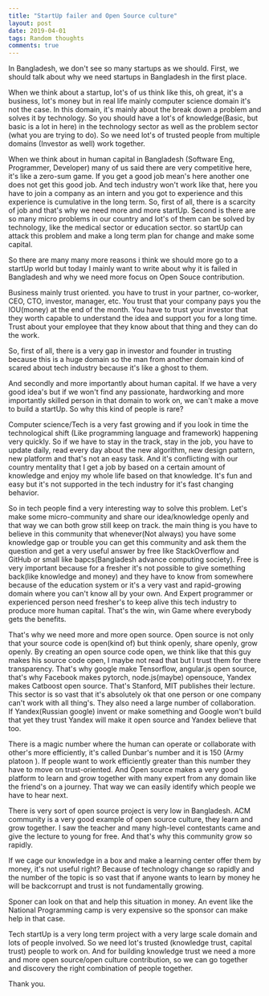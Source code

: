 ```yaml
---
title: "StartUp failer and Open Source culture"
layout: post
date: 2019-04-01
tags: Random thoughts
comments: true
---
```




In Bangladesh, we don't see so many startups as we should. First, we should talk about why we need startups in Bangladesh in the first place.

When we think about a startup, lot's of us think like this, oh great, it's a business, lot's money but in real life mainly computer science domain it's not the case. In this domain, it's mainly about the break down a problem and solves it by technology. So you should have a lot's of knowledge(Basic, but basic is a lot in here) in the technology sector as well as the problem sector (what you are trying to do). So we need lot's of trusted people from multiple domains (Investor as well) work together. 

When we think about in human capital in Bangladesh (Software Eng, Programmer, Developer) many of us said there are very competitive here, it's like a zero-sum game. If you get a good job mean's here another one does not get this good job. And tech industry won't work like that, here you have to join a company as an intern and you got to experience and this experience is cumulative in the long term. So, first of all, there is a scarcity of job and that's why we need more and more startUp. Second is there are so many micro problems in our country and lot's of them can be solved by technology, like the medical sector or education sector. so startUp can attack this problem and make a long term plan for change and make some capital.  

So there are many many more reasons i think we should more go to a startUp world but today I mainly want to write about why it is failed in Bangladesh and why we need more focus on Open Souce contribution. 


Business mainly trust oriented. you have to trust in your partner, co-worker, CEO, CTO, investor, manager, etc. You trust that your company pays you the IOU(money) at the end of the month. You have to trust your investor that they worth capable to understand the idea and support you for a long time. Trust about your employee that they know about that thing and they can do the work. 

So, first of all, there is a very gap in investor and founder in trusting because this is a huge domain so the man from another domain kind of scared about tech industry because it's like a ghost to them. 

And secondly and more importantly about human capital. If we have a very good idea's but if we won't find any passionate, hardworking and more importantly skilled person in that domain to work on, we can't make a move to build a startUp. So why this kind of people is rare?

Computer science/Tech is a very fast growing and if you look in time the technological shift (Like programming language and framework) happening very quickly. So if we have to stay in the track, stay in the job, you have to update daily, read every day about the new algorithm, new design pattern, new platform and that's not an easy task. And it's conflicting with our country mentality that I get a job by based on a certain amount of knowledge and enjoy my whole life based on that knowledge. It's fun and easy but it's not supported in the tech industry for it's fast changing behavior.

So in tech people find a very interesting way to solve this problem. Let's make some micro-community and share our idea/knowledge openly and that way we can both grow still keep on track. the main thing is you have to believe in this community that whenever(Not always) you have some knowledge gap or trouble you can get this community and ask them the question and get a very useful answer by free like StackOverflow and GitHub or small like bapcs(Bangladesh advance computing society). Free is very important because for a fresher it's not possible to give something back(like knowledge and money) and they have to know from somewhere because of the education system or it's a very vast and rapid-growing domain where you can't know all by your own. And Expert programmer or experienced person need fresher's to keep alive this tech industry to produce more human capital. That's the win, win Game where everybody gets the benefits. 

That's why we need more and more open source. Open source is not only that your source code is open(kind of) but think openly, share openly, grow openly. By creating an open source code open, we think like that this guy makes his source code open, I maybe not read that but I trust them for there transparency.  That's why google make Tensorflow, angular.js open source, that's why Facebook makes pytorch, node.js(maybe) opensouce, Yandex makes Catboost open source. That's Stanford, MIT publishes their lecture. This sector is so vast that it's absolutely ok that one person or one company can't work with all thing's. They also need a large number of collaboration. If Yandex(Russian google) invent or make something and Google won't build that yet they trust Yandex will make it open source and Yandex believe that too.  

There is a magic number where the human can operate or collaborate with other's more efficiently, it's called Dunbar's number and it is 150 (Army platoon ). If people want to work efficiently greater than this number they have to move on trust-oriented. And Open source makes a very good platform to learn and grow together with many expert from any domain like the friend's on a journey. That way we can easily identify which people we have to hear next. 

There is very sort of open source project is very low in Bangladesh. ACM community is a very good example of open source culture, they learn and grow together. I saw the teacher and many high-level contestants came and give the lecture to young for free. And that's why this community grow so rapidly. 

If we cage our knowledge in a box and make a learning center offer them by money, it's not useful right? Because of technology change so rapidly and the number of the topic is so vast that if anyone wants to learn by money he will be backcorrupt and trust is not fundamentally growing. 

Sponer can look on that and help this situation in money. An event like the National Programming camp is very expensive so the sponsor can make help in that case. 

Tech startUp is a very long term project with a very large scale domain and lots of people involved. So we need lot's trusted (knowledge trust, capital trust) people to work on. And for building knowledge trust we need a more and more open source/open culture contribution, so we can go together and discovery the right combination of people together. 

Thank you.


